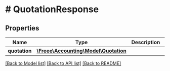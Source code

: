 # # QuotationResponse

## Properties

Name | Type | Description | Notes
------------ | ------------- | ------------- | -------------
**quotation** | [**\Freee\Accounting\Model\Quotation**](Quotation.md) |  |

[[Back to Model list]](../../README.md#models) [[Back to API list]](../../README.md#endpoints) [[Back to README]](../../README.md)
